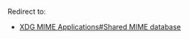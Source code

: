 Redirect to:

*   [XDG MIME Applications#Shared MIME database](/index.php/XDG_MIME_Applications#Shared_MIME_database "XDG MIME Applications")